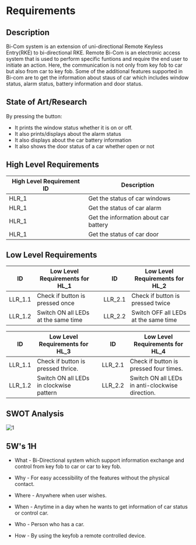 # Requirements

## Description

Bi-Com system is an extension of uni-directional Remote Keyless Entry(RKE) to bi-directional RKE. Remote Bi-Com is an electronic access system that is used to perform specific funtions and  require the end user to initiate an action. Here, the communication is not only from key fob to car but also from car to key fob. Some of the additional features supported in Bi-com are to get the information about staus of car which includes window status, alarm status, battery information and door status.

## State of Art/Research
By pressing the button:
- It prints the window status whether it is on or off.
- It also prints/displays about the alarm status 
- It also displays about the car battery information
- It also shows the door status of a car whether open or not

## High Level Requirements

High Level Requirement ID     | Description |
-------| -----------------------------------------|
HLR_1  |Get the status of car windows|
HLR_1  |Get the status of car alarm|
HLR_1  |Get the information about car battery|
HLR_1  |Get the status of car door|

## Low Level Requirements


| ID | Low Level Requirements for HL_1|       |ID | Low Level Requirements for HL_2|
| -------- | -------------- | ---- |-------- | -------------- |
| LLR_1.1 |  Check if button is pressed once  | | LLR_2.1 | Check if button is pressed twice |
| LLR_1.2 | Switch ON all LEDs at the same time || LLR_2.2 |Switch OFF all LEDs at the same time   |

| ID | Low Level Requirements for HL_3|       |ID | Low Level Requirements for HL_4|
| -------- | -------------- | ---- |-------- | -------------- |
| LLR_1.1 |  Check if button is pressed thrice.  | | LLR_2.1 | Check if button is pressed four times. |
| LLR_1.2 | Switch ON all LEDs in clockwise pattern || LLR_2.2 |Switch ON all LEDs in anti-clockwise direction.  |


## SWOT Analysis
![1](https://user-images.githubusercontent.com/46949702/157812922-1a8d62fa-e311-4544-9604-b67284372456.png)

## 5W's 1H

- What - Bi-Directional system which support information exchange and control from key fob to car or car to key fob. 

- Why - For easy accessibility of the features without the physical contact.

- Where - Anywhere when user wishes.

- When - Anytime in a day when he wants to get information of car status or control car. 

- Who - Person who has a car.

- How - By using the keyfob a remote controlled device.

